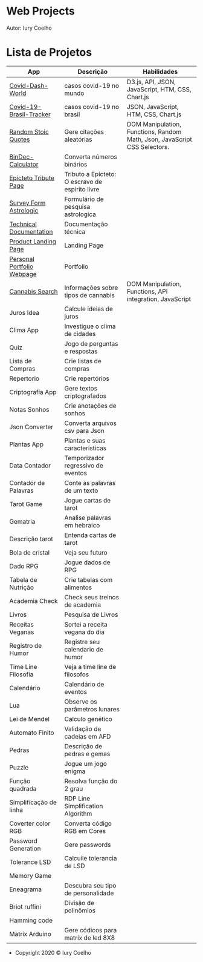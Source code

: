 # Web Projects
Autor: Iury Coelho



# Lista de Projetos



| App                                                           |  Descrição               | Habilidades |
| --------------------------------------------------------------|--------------------------| ------------|
|[Covid-Dash-World](https://iuryeng.github.io/Projects/covid-dash-world)|  casos covid-19 no mundo| D3.js, API, JSON, JavaScript, HTM, CSS, Chart.js |
|[Covid-19-Brasil-Tracker](https://covid-19-brasil.github.io/tracker/)|  casos covid-19 no brasil| JSON, JavaScript, HTM, CSS, Chart.js |
|[Random Stoic Quotes](https://codepen.io/iuryeng/pen/VwLrbbY)  |Gere citações aleatórias  |DOM Manipulation, Functions, Random Math, Json, JavaScript CSS Selectors.                                  |
| [BinDec-Calculator](https://codepen.io/iuryeng/pen/qBdVKNv)| Converta números binários  |             |
| [Epicteto Tribute Page](https://codepen.io/iuryeng/pen/zYGjMza) | Tributo a Epicteto: O escravo de espirito livre    |             |
| [Survey Form Astrologic](https://codepen.io/iuryeng/pen/oNXyQKr) | Formulário de pesquisa astrologica    |             |
| [Technical Documentation](https://codepen.io/iurycoelho/pen/oNXMmPw) | Documentação técnica    |             |
| [Product Landing Page](https://codepen.io/iurycoelho/pen/XWbPZWG) | Landing Page     |             |
| [Personal Portfolio Webpage](https://codepen.io/iurycoelho/pen/BaNGQQp) | Portfolio     |             |
| [Cannabis Search]() | Informações sobre tipos de cannabis     | DOM Manipulation, Functions, API integration, JavaScript            |
| Juros Idea          | Calcule ideias de juros    |             |
| Clima App           | Investigue o clima de cidades     |             |
| Quiz                | Jogo de perguntas e respostas     |             |
| Lista de Compras    | Crie listas de compras            |             |
| Repertorio          | Crie repertórios                  |             |
| Criptografia App    | Gere textos criptografados        |             |
| Notas Sonhos        | Crie anotações de sonhos          |             |
| Json Converter      | Converta arquivos csv para Json   |             |
| Plantas App         | Plantas e suas características    |             |
| Data Contador       | Temporizador regressivo de eventos|             |
| Contador de Palavras| Conte as palavras de um texto     |             |
| Tarot Game          | Jogue  cartas de tarot            |             |
| Gematria            | Analise palavras em hebraico      |             |
| Descrição tarot     | Entenda cartas de tarot    |             |
| Bola de cristal     | Veja seu futuro                   |             |
| Dado RPG            | Jogue  dados de RPG               |             |
| Tabela de Nutrição  | Crie tabelas com alimentos        |             |
| Academia Check      | Check seus treinos de academia    |             |
| Livros              | Pesquisa de Livros                |             |
| Receitas Veganas    | Sortei a receita vegana do dia    |             |
| Registro de Humor   | Registre seu calendario de humor  |             |
| Time Line Filosofia | Veja a time line de filosofos     |             |
| Calendário          | Calendário de eventos             |             |
| Lua                 | Observe os parâmetros lunares     |             |
| Lei de Mendel       | Calculo genético                  |             |
| Automato Finito     | Validação de cadeias em AFD       |             |
| Pedras              | Descrição de pedras e gemas       |             |
| Puzzle              | Jogue um jogo enigma              |             |
| Função quadrada     | Resolva função do 2 grau          |             |
| Simplificação de linha     | RDP Line Simplification Algorithm         |             |
| Coverter color RGB | Converta código RGB em Cores        |             | |
| Password Generation| Gere passwords       |             | |
| Tolerance LSD| Calcuile tolerancia de LSD      |             | |
| Memory Game|      |             | |
| Eneagrama| Descubra seu tipo de personalidade  |             | |
| Briot ruffini| Divisão de polinômios     |             | |
| Hamming code |    |             | |
| Matrix Arduino |Gere códicos para matrix de led 8X8   |             | |



- Copyright 2020 © Iury Coelho





